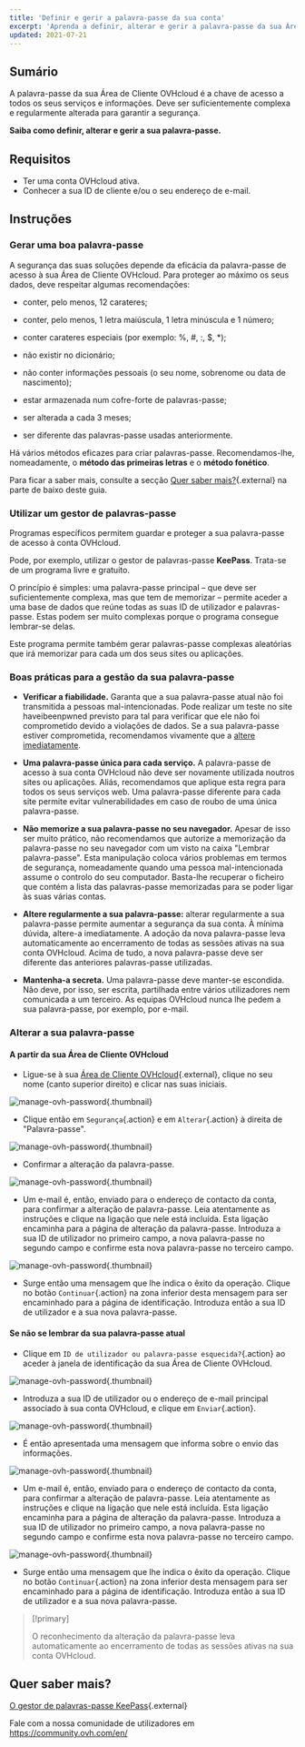 ```yaml
---
title: 'Definir e gerir a palavra-passe da sua conta'
excerpt: 'Aprenda a definir, alterar e gerir a palavra-passe da sua Área de Cliente OVHcloud'
updated: 2021-07-21
---
```



## Sumário

A palavra-passe da sua Área de Cliente OVHcloud é a chave de acesso a todos os seus serviços e informações. Deve ser suficientemente complexa e regularmente alterada para garantir a segurança.

**Saiba como definir, alterar e gerir a sua palavra-passe.**

## Requisitos

- Ter uma conta OVHcloud ativa.
- Conhecer a sua ID de cliente e/ou o seu endereço de e-mail.

## Instruções

### Gerar uma boa palavra-passe

A segurança das suas soluções depende da eficácia da palavra-passe de acesso à sua Área de Cliente OVHcloud. Para proteger ao máximo os seus dados, deve respeitar algumas recomendações:

- conter, pelo menos, 12 carateres;

- conter, pelo menos, 1 letra maiúscula, 1 letra minúscula e 1 número;

- conter carateres especiais (por exemplo: %, #, :, $, \*);

- não existir no dicionário;

- não conter informações pessoais (o seu nome, sobrenome ou data de nascimento);

- estar armazenada num cofre-forte de palavras-passe;

- ser alterada a cada 3 meses;

- ser diferente das palavras-passe usadas anteriormente.

Há vários métodos eficazes para criar palavras-passe. Recomendamos-lhe, nomeadamente, o **método das primeiras letras** e o **método fonético**.

Para ficar a saber mais, consulte a secção [Quer saber mais?](/pages/account_and_service_management/account_information/manage-ovh-password#quer-saber-mais){.external} na parte de baixo deste guia.

### Utilizar um gestor de palavras-passe

Programas específicos permitem guardar e proteger a sua palavra-passe de acesso à conta OVHcloud.

Pode, por exemplo, utilizar o gestor de palavras-passe **KeePass**. Trata-se de um programa livre e gratuito.

O princípio é simples: uma palavra-passe principal – que deve ser suficientemente complexa, mas que tem de memorizar – permite aceder a uma base de dados que reúne todas as suas ID de utilizador e palavras-passe. Estas podem ser muito complexas porque o programa consegue lembrar-se delas.

Este programa permite também gerar palavras-passe complexas aleatórias que irá memorizar para cada um dos seus sites ou aplicações.

### Boas práticas para a gestão da sua palavra-passe

- **Verificar a fiabilidade.** Garanta que a sua palavra-passe atual não foi transmitida a pessoas mal-intencionadas. Pode realizar um teste no site haveibeenpwned previsto para tal para verificar que ele não foi comprometido devido a violações de dados.
Se a sua palavra-passe estiver comprometida, recomendamos vivamente que a [altere imediatamente](./#alterar-a-sua-palavra-passe).

- **Uma palavra-passe única para cada serviço.** A palavra-passe de acesso à sua conta OVHcloud não deve ser novamente utilizada noutros sites ou aplicações. Aliás, recomendamos que aplique esta regra para todos os seus serviços web. Uma palavra-passe diferente para cada site permite evitar vulnerabilidades em caso de roubo de uma única palavra-passe.

- **Não memorize a sua palavra-passe no seu navegador.** Apesar de isso ser muito prático, não recomendamos que autorize a memorização da palavra-passe no seu navegador com um visto na caixa "Lembrar palavra-passe".  Esta manipulação coloca vários problemas em termos de segurança, nomeadamente quando uma pessoa mal-intencionada assume o controlo do seu computador. Basta-lhe recuperar o ficheiro que contém a lista das palavras-passe memorizadas para se poder ligar às suas várias contas.

- **Altere regularmente a sua palavra-passe:** alterar regularmente a sua palavra-passe permite aumentar a segurança da sua conta. À mínima dúvida, altere-a imediatamente. A adoção da nova palavra-passe leva automaticamente ao encerramento de todas as sessões ativas na sua conta OVHcloud. Acima de tudo, a nova palavra-passe deve ser diferente das anteriores palavras-passe utilizadas.

- **Mantenha-a secreta.** Uma palavra-passe deve manter-se escondida. Não deve, por isso, ser escrita, partilhada entre vários utilizadores nem comunicada a um terceiro. As equipas OVHcloud nunca lhe pedem a sua palavra-passe, por exemplo, por e-mail.

### Alterar a sua palavra-passe


#### A partir da sua Área de Cliente OVHcloud

- Ligue-se à sua [Área de Cliente OVHcloud](https://www.ovh.com/auth/?action=gotomanager&from=https://www.ovh.pt/&ovhSubsidiary=pt){.external}, clique no seu nome (canto superior direito) e clicar nas suas iniciais.

![manage-ovh-password](images/newhub2.png){.thumbnail}

- Clique então em `Segurança`{.action} e em `Alterar`{.action} à direita de "Palavra-passe".

![manage-ovh-password](images/manage-password02.png){.thumbnail}

- Confirmar a alteração da palavra-passe.

![manage-ovh-password](images/manage-password03.png){.thumbnail}

- Um e-mail é, então, enviado para o endereço de contacto da conta, para confirmar a alteração de palavra-passe. Leia atentamente as instruções e clique na ligação que nele está incluída. Esta ligação encaminha para a página de alteração da palavra-passe. Introduza a sua ID de utilizador no primeiro campo, a nova palavra-passe no segundo campo e confirme esta nova palavra-passe no terceiro campo.

![manage-ovh-password](images/account-password-modif-manager-step4.png){.thumbnail}

- Surge então uma mensagem que lhe indica o êxito da operação. Clique no botão `Continuar`{.action} na zona inferior desta mensagem para ser encaminhado para a página de identificação. Introduza então a sua ID de utilizador e a sua nova palavra-passe.

#### Se não se lembrar da sua palavra-passe atual

- Clique em `ID de utilizador ou palavra-passe esquecida?`{.action} ao aceder à janela de identificação da sua Área de Cliente OVHcloud.

![manage-ovh-password](images/account-password-modif-forgotten-step1.png){.thumbnail}

- Introduza a sua ID de utilizador ou o endereço de e-mail principal associado à sua conta OVHcloud, e clique em `Enviar`{.action}.

![manage-ovh-password](images/account-password-modif-forgotten-step2.png){.thumbnail}

- É então apresentada uma mensagem que informa sobre o envio das informações.

![manage-ovh-password](images/account-password-modif-forgotten-step3.png){.thumbnail}

- Um e-mail é, então, enviado para o endereço de contacto da conta, para confirmar a alteração de palavra-passe. Leia atentamente as instruções e clique na ligação que nele está incluída. Esta ligação encaminha para a página de alteração da palavra-passe. Introduza a sua ID de utilizador no primeiro campo, a nova palavra-passe no segundo campo e confirme esta nova palavra-passe no terceiro campo.

![manage-ovh-password](images/account-password-modif-manager-step4.png){.thumbnail}

- Surge então uma mensagem que lhe indica o êxito da operação. Clique no botão `Continuar`{.action} na zona inferior desta mensagem para ser encaminhado para a página de identificação. Introduza então a sua ID de utilizador e a sua nova palavra-passe.

> [!primary]
>
> O reconhecimento da alteração da palavra-passe leva automaticamente ao encerramento de todas as sessões ativas na sua conta OVHcloud.
>

## Quer saber mais?

[O gestor de palavras-passe KeePass](https://keepass.info/){.external}

Fale com a nossa comunidade de utilizadores em https://community.ovh.com/en/